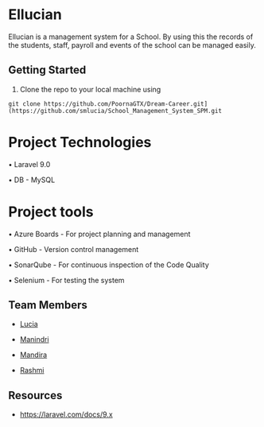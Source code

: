 # Ellucian
Ellucian is a management system for a School. By using this the records of the students, staff, payroll and events of the school can be managed easily. 

## Getting Started

1. Clone the repo to your local machine using

```
git clone https://github.com/PoornaGTX/Dream-Career.git](https://github.com/smlucia/School_Management_System_SPM.git
```

# Project Technologies
• Laravel 9.0

• DB - MySQL




# Project tools
• Azure Boards - For project planning and management

• GitHub - Version control management

• SonarQube - For continuous inspection of the Code Quality

• Selenium - For testing the system




## Team Members
* [Lucia](https://github.com/smlucia)

* [Manindri](https://github.com/Manindri)

* [Mandira](https://github.com/MandiraTD)

* [Rashmi](https://github.com/rashmidaswaththa)



## Resources

* https://laravel.com/docs/9.x


